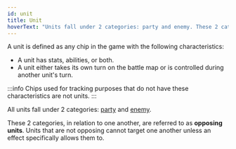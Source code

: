 ```yaml
---
id: unit
title: Unit
hoverText: "Units fall under 2 categories: party and enemy. These 2 categories, in relation to one another, are referred to as opposing units."
---
```


A unit is defined as any chip in the game with the following characteristics:

- A unit has stats, abilities, or both.
- A unit either takes its own turn on the battle map or is controlled during another unit's turn.

:::info
Chips used for tracking purposes that do not have these characteristics are not units.
:::

All units fall under 2 categories: [party](/docs/all/glossary/party) and [enemy](/docs/all/glossary/enemy).

These 2 categories, in relation to one another, are referred to as **opposing units**. Units that are not opposing cannot target one another unless an effect specifically allows them to.
